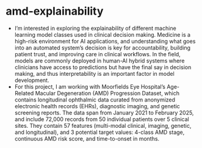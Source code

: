 # amd-explainability

- I’m interested in exploring the explainability of different machine learning model classes used in clinical decision making. Medicine is a high-risk environment for AI applications, and understanding what goes into an automated system’s decision is key for accountability, building patient trust, and improving care in clinical workflows. In the field, models are commonly deployed in human-AI hybrid systems where clinicians have access to predictions but have the final say in decision making, and thus interpretability is an important factor in model development.
- For this project, I am working with Moorfields Eye Hospital’s Age-Related Macular Degeneration (AMD) Progression Dataset, which contains longitudinal ophthalmic data curated from anonymized electronic health records (EHRs), diagnostic imaging, and genetic screening reports. The data span from January 2021 to February 2025, and include 72,000 records from 50 individual patients over 5 clinical sites. They contain 57 features (multi-modal clinical, imaging, genetic, and longitudinal), and 3 potential target values: 4-class AMD stage, continuous AMD risk score, and time-to-onset in months.